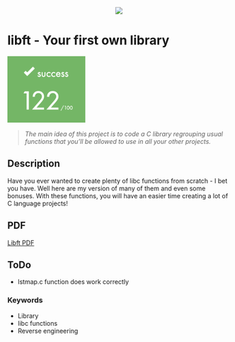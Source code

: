 <p align="middle"><img src="./README/pics/library.png" width=60%></p>

# libft - Your first own library

<p align="left"><img src="./README/pics/score.png" height="150" /></p>

> <em> The main idea of this project is to code a C library regrouping usual functions that you’ll be allowed to use in all your other projects. </em>

## Description 
Have you ever wanted to create plenty of libc functions from scratch - I bet you have. Well here are my version of many of them and even some bonuses. With these functions, you will have an easier time creating a lot of C language projects!

## PDF

<a href="./README/pdf/libft.en.pdf">Libft PDF</a>

## ToDo
- lstmap.c function does work correctly

### Keywords
- Library
- libc functions
- Reverse engineering
